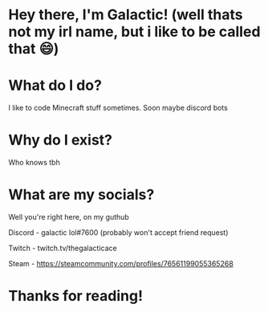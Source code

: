 # Hey there, I'm Galactic! (well thats not my irl name, but i like to be called that 😄)

# What do I do?
I like to code Minecraft stuff sometimes. Soon maybe discord bots

# Why do I exist?
Who knows tbh

# What are my socials?
Well you're right here, on my guthub

Discord - galactic lol#7600 (probably won't accept friend request)

Twitch - twitch.tv/thegalacticace

Steam - https://steamcommunity.com/profiles/76561199055365268

# Thanks for reading!
